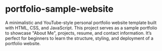 # portfolio-sample-website
A minimalistic and YouTube-style personal portfolio website template built with HTML, CSS, and JavaScript. This project serves as a sample portfolio to showcase "About Me", projects, resume, and contact information. It’s perfect for beginners to learn the structure, styling, and deployment of a portfolio website.
